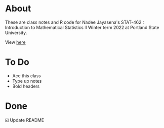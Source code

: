 # About 
These are class notes and R code for Nadee Jayasena's STAT-462 : Introduction to Mathematical Statistics II Winter term 2022 at Portland State University.

View [here](https://rbolt13.github.io/stat462/)

# To Do 
* Ace this class
* Type up notes
* Bold headers

# Done 
☑️ Update README
